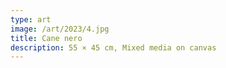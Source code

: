 ```yaml
---
type: art
image: /art/2023/4.jpg
title: Cane nero
description: 55 × 45 cm, Mixed media on canvas
---
```

